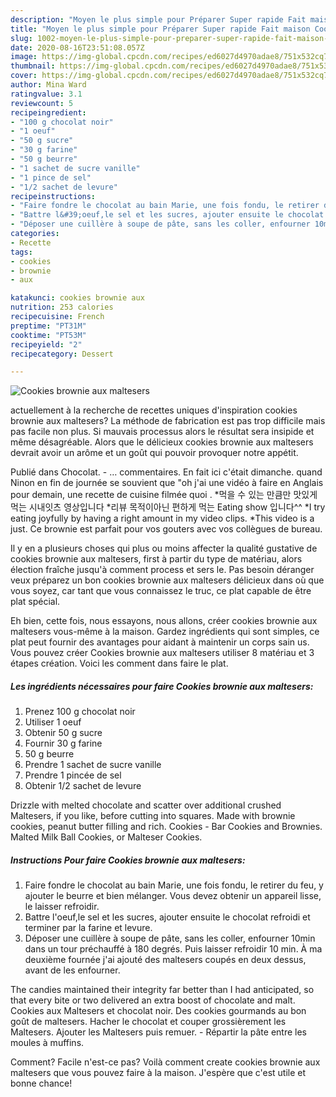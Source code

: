 ```yaml
---
description: "Moyen le plus simple pour Préparer Super rapide Fait maison Cookies brownie aux maltesers"
title: "Moyen le plus simple pour Préparer Super rapide Fait maison Cookies brownie aux maltesers"
slug: 1002-moyen-le-plus-simple-pour-preparer-super-rapide-fait-maison-cookies-brownie-aux-maltesers
date: 2020-08-16T23:51:08.057Z
image: https://img-global.cpcdn.com/recipes/ed6027d4970adae8/751x532cq70/cookies-brownie-aux-maltesers-photo-principale-de-la-recette.jpg
thumbnail: https://img-global.cpcdn.com/recipes/ed6027d4970adae8/751x532cq70/cookies-brownie-aux-maltesers-photo-principale-de-la-recette.jpg
cover: https://img-global.cpcdn.com/recipes/ed6027d4970adae8/751x532cq70/cookies-brownie-aux-maltesers-photo-principale-de-la-recette.jpg
author: Mina Ward
ratingvalue: 3.1
reviewcount: 5
recipeingredient:
- "100 g chocolat noir"
- "1 oeuf"
- "50 g sucre"
- "30 g farine"
- "50 g beurre"
- "1 sachet de sucre vanille"
- "1 pince de sel"
- "1/2 sachet de levure"
recipeinstructions:
- "Faire fondre le chocolat au bain Marie, une fois fondu, le retirer du feu, y ajouter le beurre et bien mélanger. Vous devez obtenir un appareil lisse, le laisser refroidir."
- "Battre l&#39;oeuf,le sel et les sucres, ajouter ensuite le chocolat refroidi et terminer par la farine et levure."
- "Déposer une cuillère à soupe de pâte, sans les coller, enfourner 10min dans un tour préchauffé à 180 degrés. Puis laisser refroidir 10 min. À ma deuxième fournée j&#39;ai ajouté des maltesers coupés en deux dessus, avant de les enfourner."
categories:
- Recette
tags:
- cookies
- brownie
- aux

katakunci: cookies brownie aux 
nutrition: 253 calories
recipecuisine: French
preptime: "PT31M"
cooktime: "PT53M"
recipeyield: "2"
recipecategory: Dessert

---
```



![Cookies brownie aux maltesers](https://img-global.cpcdn.com/recipes/ed6027d4970adae8/751x532cq70/cookies-brownie-aux-maltesers-photo-principale-de-la-recette.jpg)

actuellement à la recherche de recettes uniques d'inspiration cookies brownie aux maltesers? La méthode de fabrication est pas trop difficile mais pas facile non plus. Si mauvais processus alors le résultat sera insipide et même désagréable. Alors que le délicieux cookies brownie aux maltesers devrait avoir un arôme et un goût qui pouvoir provoquer notre appétit.

Publié dans Chocolat. - … commentaires. En fait ici c&#39;était dimanche. quand Ninon en fin de journée se souvient que &#34;oh j&#39;ai une vidéo à faire en Anglais pour demain, une recette de cuisine filmée quoi . *먹을 수 있는 만큼만 맛있게 먹는 시내잇츠 영상입니다 *리뷰 목적이아닌 편하게 먹는 Eating show 입니다^^ *I try eating joyfully by having a right amount in my video clips. *This video is a just. Ce brownie est parfait pour vos gouters avec vos collègues de bureau.

Il y en a plusieurs choses qui plus ou moins affecter la qualité gustative de cookies brownie aux maltesers, first à partir du type de matériau, alors élection fraîche jusqu'à comment process et sers le. Pas besoin déranger veux préparez un bon cookies brownie aux maltesers délicieux dans où que vous soyez, car tant que vous connaissez le truc, ce plat capable de être plat spécial.


Eh bien, cette fois, nous essayons, nous allons, créer cookies brownie aux maltesers vous-même à la maison. Gardez ingrédients qui sont simples, ce plat peut fournir des avantages pour aidant à maintenir un corps sain us. Vous pouvez créer Cookies brownie aux maltesers utiliser 8 matériau et 3 étapes création. Voici les comment dans faire le plat.

<!--inarticleads1-->

##### Les ingrédients nécessaires pour faire Cookies brownie aux maltesers:

1. Prenez 100 g chocolat noir
1. Utiliser 1 oeuf
1. Obtenir 50 g sucre
1. Fournir 30 g farine
1.  50 g beurre
1. Prendre 1 sachet de sucre vanille
1. Prendre 1 pincée de sel
1. Obtenir 1/2 sachet de levure


Drizzle with melted chocolate and scatter over additional crushed Maltesers, if you like, before cutting into squares. Made with brownie cookies, peanut butter filling and rich. Cookies - Bar Cookies and Brownies. Malted Milk Ball Cookies, or Malteser Cookies. 

<!--inarticleads2-->

##### Instructions Pour faire Cookies brownie aux maltesers:

1. Faire fondre le chocolat au bain Marie, une fois fondu, le retirer du feu, y ajouter le beurre et bien mélanger. Vous devez obtenir un appareil lisse, le laisser refroidir.
1. Battre l&#39;oeuf,le sel et les sucres, ajouter ensuite le chocolat refroidi et terminer par la farine et levure.
1. Déposer une cuillère à soupe de pâte, sans les coller, enfourner 10min dans un tour préchauffé à 180 degrés. Puis laisser refroidir 10 min. À ma deuxième fournée j&#39;ai ajouté des maltesers coupés en deux dessus, avant de les enfourner.


The candies maintained their integrity far better than I had anticipated, so that every bite or two delivered an extra boost of chocolate and malt. Cookies aux Maltesers et chocolat noir. Des cookies gourmands au bon goût de maltesers. Hacher le chocolat et couper grossièrement les Maltesers. Ajouter les Maltesers puis remuer. - Répartir la pâte entre les moules à muffins. 


Comment? Facile n'est-ce pas? Voilà comment create cookies brownie aux maltesers que vous pouvez faire à la maison. J'espère que c'est utile et bonne chance!
